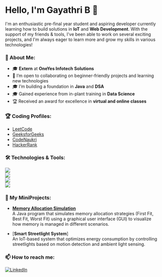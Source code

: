# Hello, I'm Gayathri B 👋  

I'm an enthusiastic pre-final year student and aspiring developer currently learning how to build solutions in **IoT** and **Web Development**. With the support of my friends & tools, I've been able to work on several exciting projects, and I'm always eager to learn more and grow my skills in various technologies!  

### 🚀 About Me:
- 🎓 **Extern** at **OneYes Infotech Solutions**  
- 🤝 I’m open to collaborating on beginner-friendly projects and learning new technologies  
- 🎓 I’m building a foundation in **Java** and **DSA**  
- 🎓 Gained experience from in-plant training in **Data Science**  
- 🏆 Received an award for excellence in **virtual and online classes**  

### 🏆 Coding Profiles:
- [LeetCode](https://leetcode.com/u/gayathribks0407/)  
- [GeeksforGeeks](https://www.geeksforgeeks.org/user/gayathrif997/)  
- [CodeNaukri](https://www.naukri.com/code360/profile/gayathribks)  
- [HackerRank](https://www.hackerrank.com/profile/gayathribks0407)

  
### 🛠️ Technologies & Tools:

[<img src="https://img.shields.io/badge/-Java-007396?logo=java&logoColor=white">](#)  
[<img src="https://img.shields.io/badge/-Python-3776AB?logo=python&logoColor=white">](#)  
[<img src="https://img.shields.io/badge/-VSCode-007ACC?logo=visual-studio-code&logoColor=white">](#)  
[<img src="https://img.shields.io/badge/-IntelliJ%20IDEA-000000?logo=intellij-idea&logoColor=white">](#)  

### 🌟 My MiniProjects:

- [**Memory Allocation Simulation**](https://github.com/gaya3472004/Memory-Simulation-using-Java/tree/main)  
  A Java program that simulates memory allocation strategies (First Fit, Best Fit, Worst Fit) using a graphical user interface (GUI) to visualize how memory is managed in different scenarios.

- [**Smart Streetlight System**]  
  An IoT-based system that optimizes energy consumption by controlling streetlights based on motion detection and ambient light sensing.

### 📫 How to reach me:
[![LinkedIn](https://img.shields.io/badge/-LinkedIn-0077B5?logo=linkedin&logoColor=white)](https://www.linkedin.com/in/gayathri-b-119a15257)
